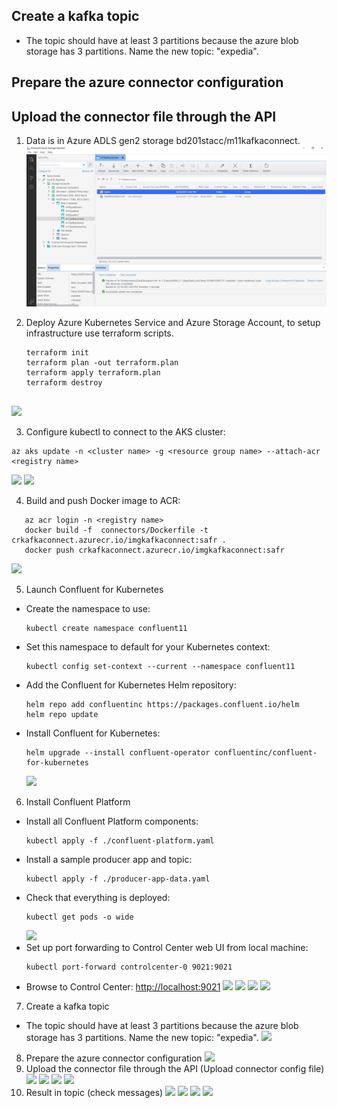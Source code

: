 
## Create a kafka topic

- The topic should have at least 3 partitions because the azure blob storage has 3 partitions. Name the new topic: "expedia".

## Prepare the azure connector configuration

## Upload the connector file through the API



1. Data is in Azure ADLS gen2 storage bd201stacc/m11kafkaconnect.
   ![](screens/1.png)
  
2. Deploy Azure Kubernetes Service and Azure Storage Account, to setup infrastructure use terraform scripts.
   ```
   terraform init
   terraform plan -out terraform.plan
   terraform apply terraform.plan
   terraform destroy
  
![](screens/2.png)

3. Configure kubectl to connect to the AKS cluster:
```
az aks update -n <cluster name> -g <resource group name> --attach-acr <registry name>
```
![](screens/3.png)
![](screens/4.png)

4. Build and push Docker image to ACR:
```
   az acr login -n <registry name>
   docker build -f  connectors/Dockerfile -t crkafkaconnect.azurecr.io/imgkafkaconnect:safr .
   docker push crkafkaconnect.azurecr.io/imgkafkaconnect:safr
```
![](screens/5.png)
 
5. Launch Confluent for Kubernetes
- Create the namespace to use:
  ```
  kubectl create namespace confluent11
  ```
- Set this namespace to default for your Kubernetes context:
  ```
  kubectl config set-context --current --namespace confluent11
  ```
- Add the Confluent for Kubernetes Helm repository:
  ```
  helm repo add confluentinc https://packages.confluent.io/helm
  helm repo update
  ```
- Install Confluent for Kubernetes:
  ```
  helm upgrade --install confluent-operator confluentinc/confluent-for-kubernetes
  ```
  ![](screens/6.png)
6. Install Confluent Platform
- Install all Confluent Platform components:
  ```
  kubectl apply -f ./confluent-platform.yaml
  ```
- Install a sample producer app and topic:
  ```
  kubectl apply -f ./producer-app-data.yaml
  ```
- Check that everything is deployed:
  ```
  kubectl get pods -o wide 
  ```
  ![](screens/7.png)
- Set up port forwarding to Control Center web UI from local machine:
  ```
  kubectl port-forward controlcenter-0 9021:9021
  ```
 - Browse to Control Center: [http://localhost:9021](http://localhost:9021)
![](screens/8.png)
![](screens/9.png)
![](screens/10.png)
![](screens/11.png)
7. Create a kafka topic
- The topic should have at least 3 partitions because the azure blob storage has 3 partitions. Name the new topic: "expedia".
![](screens/12.png)
8. Prepare the azure connector configuration
![](screens/17.png)
9. Upload the connector file through the API (Upload connector config file)
![](screens/13.png)
![](screens/14.png)
![](screens/15.png)
![](screens/16.png)
10. Result in topic (check messages)
![](screens/18.png)
![](screens/19.png)
![](screens/20.png)
![](screens/21.png)
